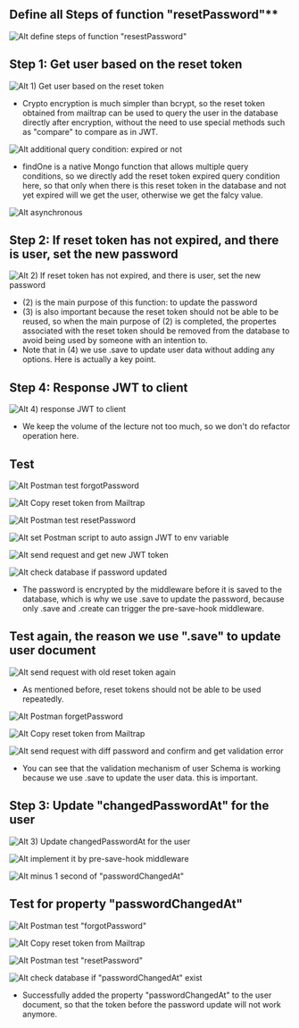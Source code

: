 ## Define all Steps of function "resetPassword"\*\*

![Alt define steps of function "resestPassword"](pic/01.jpg)

## **Step 1: Get user based on the reset token**

![Alt 1) Get user based on the reset token](pic/02.jpg)

- Crypto encryption is much simpler than bcrypt, so the reset token obtained from mailtrap can be used to query the user in the database directly after encryption, without the need to use special methods such as "compare" to compare as in JWT.

![Alt additional query condition: expired or not](pic/03.jpg)

- findOne is a native Mongo function that allows multiple query conditions, so we directly add the reset token expired query condition here, so that only when there is this reset token in the database and not yet expired will we get the user, otherwise we get the falcy value.

![Alt asynchronous](pic/04.jpg)

## **Step 2: If reset token has not expired, and there is user, set the new password**

![Alt 2) If reset token has not expired, and there is user, set the new password](pic/05.jpg)

- (2) is the main purpose of this function: to update the password
- (3) is also important because the reset token should not be able to be reused, so when the main purpose of (2) is completed, the propertes associated with the reset token should be removed from the database to avoid being used by someone with an intention to.
- Note that in (4) we use .save to update user data without adding any options. Here is actually a key point.

## **Step 4: Response JWT to client**

![Alt 4) response JWT to client](pic/06.jpg)

- We keep the volume of the lecture not too much, so we don't do refactor operation here.

## **Test**

![Alt Postman test forgotPassword](pic/07.jpg)

![Alt Copy reset token from Mailtrap](pic/08.jpg)

![Alt Postman test resetPassword](pic/09.jpg)

![Alt set Postman script to auto assign JWT to env variable](pic/10.jpg)

![Alt send request and get new JWT token ](pic/11.jpg)

![Alt check database if password updated](pic/12.jpg)

- The password is encrypted by the middleware before it is saved to the database, which is why we use .save to update the password, because only .save and .create can trigger the pre-save-hook middleware.

## **Test again, the reason we use ".save" to update user document**

![Alt send request with old reset token again](pic/13.jpg)

- As mentioned before, reset tokens should not be able to be used repeatedly.

![Alt Postman forgetPassword](pic/14.jpg)

![Alt Copy reset token from Mailtrap](pic/15.jpg)

![Alt send request with diff password and confirm and get validation error](pic/16.jpg)

- You can see that the validation mechanism of user Schema is working because we use .save to update the user data. this is important.

## **Step 3: Update "changedPasswordAt" for the user**

![Alt 3) Update changedPasswordAt for the user](pic/17.jpg)

![Alt implement it by pre-save-hook middleware](pic/18.jpg)

![Alt minus 1 second of "passwordChangedAt"](pic/19.jpg)

## **Test for property "passwordChangedAt"**

![Alt Postman test "forgotPassword"](pic/20.jpg)

![Alt Copy reset token from Mailtrap](pic/21.jpg)

![Alt Postman test "resetPassword"](pic/22.jpg)

![Alt check database if "passwordChangedAt" exist](pic/23.jpg)

- Successfully added the property "passwordChangedAt" to the user document, so that the token before the password update will not work anymore.
